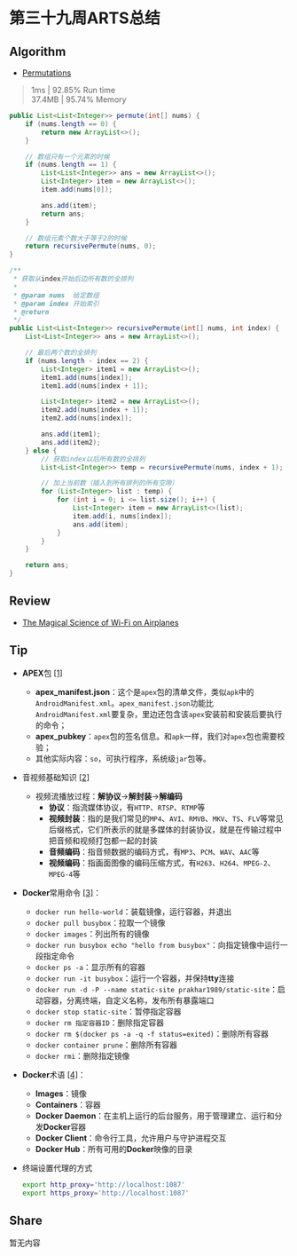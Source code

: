 # 第三十九周ARTS总结
## Algorithm
- [Permutations](https://leetcode.com/problems/permutations/)
> 1ms | 92.85% Run time  
> 37.4MB | 95.74% Memory
```java
public List<List<Integer>> permute(int[] nums) {
    if (nums.length == 0) {
        return new ArrayList<>();
    }

    // 数组只有一个元素的时候
    if (nums.length == 1) {
        List<List<Integer>> ans = new ArrayList<>();
        List<Integer> item = new ArrayList<>();
        item.add(nums[0]);

        ans.add(item);
        return ans;
    }

    // 数组元素个数大于等于2的时候
    return recursivePermute(nums, 0);
}

/**
 * 获取从index开始后边所有数的全排列
 *
 * @param nums  给定数组
 * @param index 开始索引
 * @return
 */
public List<List<Integer>> recursivePermute(int[] nums, int index) {
    List<List<Integer>> ans = new ArrayList<>();

    // 最后两个数的全排列
    if (nums.length - index == 2) {
        List<Integer> item1 = new ArrayList<>();
        item1.add(nums[index]);
        item1.add(nums[index + 1]);

        List<Integer> item2 = new ArrayList<>();
        item2.add(nums[index + 1]);
        item2.add(nums[index]);

        ans.add(item1);
        ans.add(item2);
    } else {
        // 获取index以后所有数的全排列
        List<List<Integer>> temp = recursivePermute(nums, index + 1);

        // 加上当前数（插入到所有排列的所有空隙）
        for (List<Integer> list : temp) {
            for (int i = 0; i <= list.size(); i++) {
                List<Integer> item = new ArrayList<>(list);
                item.add(i, nums[index]);
                ans.add(item);
            }
        }
    }

    return ans;
}
```

## Review
- [The Magical Science of Wi-Fi on Airplanes](https://onezero.medium.com/what-makes-it-possible-to-browse-the-internet-at-35-000-feet-1afaea83eb5)

## Tip
+ **APEX**包 [[1]](https://mp.weixin.qq.com/s/U6YYuj5kdk_XtQIhqWxYCg)
    + **apex_manifest.json**：这个是`apex`包的清单文件，类似`apk`中的`AndroidManifest.xml`。`apex_manifest.json`功能比`AndroidManifest.xml`要复杂，里边还包含该`apex`安装前和安装后要执行的命令；
    + **apex_pubkey**：`apex`包的签名信息。和`apk`一样，我们对`apex`包也需要校验；
    + 其他实际内容：`so`，可执行程序，系统级`jar`包等。
+ 音视频基础知识 [[2]](https://juejin.im/post/5e12fe306fb9a0481467d399?utm_source=gold_browser_extension)
    + 视频流播放过程：**解协议**→**解封装**→**解编码**
        + **协议**：指流媒体协议，有`HTTP`、`RTSP`、`RTMP`等
        + **视频封装**：指的是我们常见的`MP4`、`AVI`、`RMVB`、`MKV`、`TS`、`FLV`等常见后缀格式，它们所表示的就是多媒体的封装协议，就是在传输过程中把音频和视频打包都一起的封装
        + **音频编码**：指音频数据的编码方式，有`MP3`、`PCM`、`WAV`、`AAC`等
        + **视频编码**：指画面图像的编码压缩方式，有`H263`、`H264`、`MPEG-2`、`MPEG-4`等
+ **Docker**常用命令 [[3]](https://docker-curriculum.com/)：
    + `docker run hello-world`：装载镜像，运行容器，并退出
    + `docker pull busybox`：拉取一个镜像
    + `docker images`：列出所有的镜像
    + `docker run busybox echo "hello from busybox"`：向指定镜像中运行一段指定命令
    + `docker ps -a`：显示所有的容器
    + `docker run -it busybox`：运行一个容器，并保持**tty**连接
    + `docker run -d -P --name static-site prakhar1989/static-site`：启动容器，分离终端，自定义名称，发布所有暴露端口
    + `docker stop static-site`：暂停指定容器
    + `docker rm 指定容器ID`：删除指定容器
    + `docker rm $(docker ps -a -q -f status=exited)`：删除所有容器
    + `docker container prune`：删除所有容器
    + `docker rmi`：删除指定镜像
    
+ **Docker**术语 [[4]](https://docker-curriculum.com/)：
    + **Images**：镜像
    + **Containers**：容器
    + **Docker Daemon**：在主机上运行的后台服务，用于管理建立、运行和分发**Docker**容器
    + **Docker Client**：命令行工具，允许用户与守护进程交互
    + **Docker Hub**：所有可用的**Docker**映像的目录
+ 终端设置代理的方式
    ```bash
    export http_proxy='http://localhost:1087'
    export https_proxy='http://localhost:1087'
    ```

## Share
暂无内容